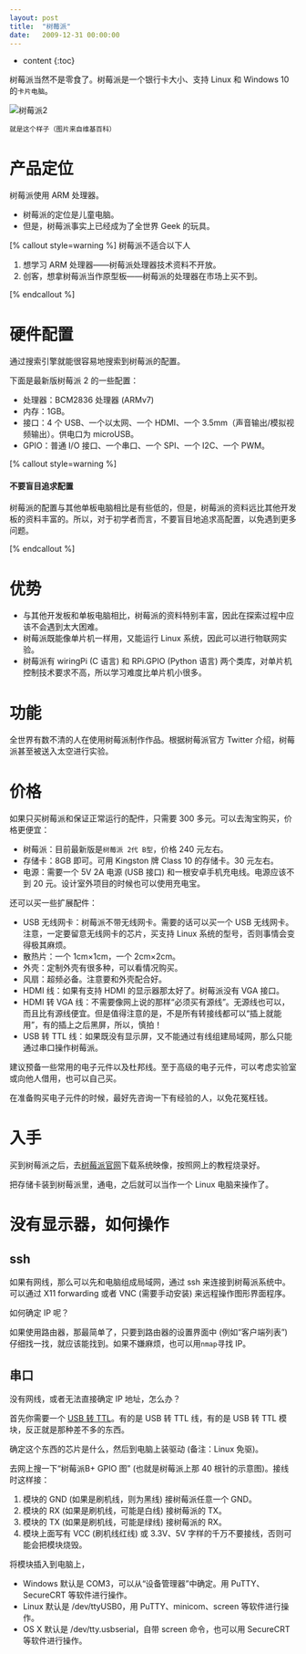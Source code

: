 ```yaml
---
layout: post
title:  "树莓派"
date:   2009-12-31 00:00:00
---
```

* content
{:toc}

树莓派当然不是零食了。树莓派是一个银行卡大小、支持 Linux 和 Windows 10 的`卡片电脑`。

![树莓派2]({{site.baseurl}}/images/toy/Raspberry_Pi_2.jpg)

<small>就是这个样子（图片来自维基百科）</small>

# 产品定位

树莓派使用 ARM 处理器。

* 树莓派的定位是儿童电脑。
* 但是，树莓派事实上已经成为了全世界 Geek 的玩具。

[% callout style=warning %]
树莓派不适合以下人

1. 想学习 ARM 处理器——树莓派处理器技术资料不开放。
2. 创客，想拿树莓派当作原型板——树莓派的处理器在市场上买不到。

[% endcallout %]

# 硬件配置

通过搜索引擎就能很容易地搜索到树莓派的配置。

下面是最新版树莓派 2 的一些配置：

* 处理器：BCM2836 处理器 (ARMv7)
* 内存：1GB。
* 接口：4 个 USB、一个以太网、一个 HDMI、一个 3.5mm（声音输出/模拟视频输出）。供电口为 microUSB。
* GPIO：普通 I/O 接口、一个串口、一个 SPI、一个 I2C、一个 PWM。

[% callout style=warning %]

#### 不要盲目追求配置

树莓派的配置与其他单板电脑相比是有些低的，但是，树莓派的资料远比其他开发板的资料丰富的。所以，对于初学者而言，不要盲目地追求高配置，以免遇到更多问题。

[% endcallout %]

# 优势

* 与其他开发板和单板电脑相比，树莓派的资料特别丰富，因此在探索过程中应该不会遇到太大困难。
* 树莓派既能像单片机一样用，又能运行 Linux 系统，因此可以进行物联网实验。
* 树莓派有 wiringPi (C 语言) 和 RPi.GPIO (Python 语言) 两个类库，对单片机控制技术要求不高，所以学习难度比单片机小很多。

# 功能

全世界有数不清的人在使用树莓派制作作品。根据树莓派官方 Twitter 介绍，树莓派甚至被送入太空进行实验。

# 价格

如果只买树莓派和保证正常运行的配件，只需要 300 多元。可以去淘宝购买，价格更便宜：

* 树莓派：目前最新版是`树莓派 2代 B型`，价格 240 元左右。
* 存储卡：8GB 即可。可用 Kingston 牌 Class 10 的存储卡。30 元左右。
* 电源：需要一个 5V 2A 电源 (USB 接口) 和一根安卓手机充电线。电源应该不到 20 元。设计室外项目的时候也可以使用充电宝。

还可以买一些扩展配件：

* USB 无线网卡：树莓派不带无线网卡。需要的话可以买一个 USB 无线网卡。注意，一定要留意无线网卡的芯片，买支持 Linux 系统的型号，否则事情会变得极其麻烦。
* 散热片：一个 1cm×1cm，一个 2cm×2cm。
* 外壳：定制外壳有很多种，可以看情况购买。
* 风扇：超频必备。注意要和外壳配合好。
* HDMI 线：如果有支持 HDMI 的显示器那太好了。树莓派没有 VGA 接口。
* HDMI 转 VGA 线：不需要像网上说的那样“必须买有源线”。无源线也可以，而且比有源线便宜。但是值得注意的是，不是所有转接线都可以“插上就能用”，有的插上之后黑屏，所以，慎拍！
* USB 转 TTL 线：如果既没有显示屏，又不能通过有线组建局域网，那么只能通过串口操作树莓派。

建议预备一些常用的电子元件以及杜邦线。至于高级的电子元件，可以考虑实验室或向他人借用，也可以自己买。

在准备购买电子元件的时候，最好先咨询一下有经验的人，以免花冤枉钱。

# 入手

买到树莓派之后，去[树莓派官网](https://raspberrypi.org)下载系统映像，按照网上的教程烧录好。

把存储卡装到树莓派里，通电，之后就可以当作一个 Linux 电脑来操作了。

# 没有显示器，如何操作

## ssh

如果有网线，那么可以先和电脑组成局域网，通过 ssh 来连接到树莓派系统中。可以通过 X11 forwarding 或者 VNC (需要手动安装) 来远程操作图形界面程序。

如何确定 IP 呢？

如果使用路由器，那最简单了，只要到路由器的设置界面中 (例如“客户端列表”) 仔细找一找，就应该能找到。如果不嫌麻烦，也可以用`nmap`寻找 IP。

## 串口

没有网线，或者无法直接确定 IP 地址，怎么办？

首先你需要一个 [USB 转 TTL](http://detail.tmall.com/item.htm?id=23592092178&spm=a1z09.2.9.181.mM4LCO&_u=d1vptc864fc0)。有的是 USB 转 TTL 线，有的是 USB 转 TTL 模块，反正就是那种差不多的东西。

确定这个东西的芯片是什么，然后到电脑上装驱动 (备注：Linux 免驱)。

去网上搜一下“树莓派B+ GPIO 图” (也就是树莓派上那 40 根针的示意图)。接线时这样接：

1. 模块的 GND (如果是刷机线，则为黑线) 接树莓派任意一个 GND。
2. 模块的 RX (如果是刷机线，可能是白线) 接树莓派的 TX。
3. 模块的 TX (如果是刷机线，可能是绿线) 接树莓派的 RX。
4. 模块上面写有 VCC (刷机线红线) 或 3.3V、5V 字样的千万不要接线，否则可能会把模块烧毁。

将模块插入到电脑上，

* Windows 默认是 COM3，可以从“设备管理器”中确定。用 PuTTY、SecureCRT 等软件进行操作。
* Linux 默认是 /dev/ttyUSB0，用 PuTTY、minicom、screen 等软件进行操作。
* OS X 默认是 /dev/tty.usbserial，自带 screen 命令，也可以用 SecureCRT 等软件进行操作。
